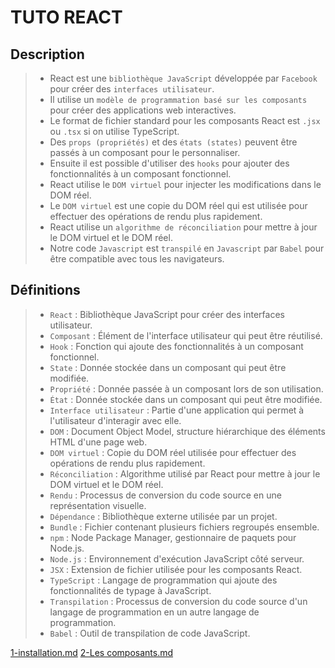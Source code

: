 # TUTO REACT

## Description
> - React est une `bibliothèque JavaScript` développée par `Facebook` pour créer des `interfaces utilisateur`.
> - Il utilise un `modèle de programmation basé sur les composants` pour créer des applications web interactives.
> - Le format de fichier standard pour les composants React est `.jsx` ou `.tsx` si on utilise TypeScript.
> - Des `props (propriétés)` et des `états (states)` peuvent être passés à un composant pour le personnaliser.
> - Ensuite il est possible d'utiliser des `hooks` pour ajouter des fonctionnalités à un composant fonctionnel.
> - React utilise le `DOM virtuel` pour injecter les modifications dans le DOM réel.
> - Le `DOM virtuel` est une copie du DOM réel qui est utilisée pour effectuer des opérations de rendu plus rapidement.
> - React utilise un `algorithme de réconciliation` pour mettre à jour le DOM virtuel et le DOM réel.
> - Notre code `Javascript` est `transpilé` en `Javascript` par `Babel` pour être compatible avec tous les navigateurs.

## Définitions
> - `React` : Bibliothèque JavaScript pour créer des interfaces utilisateur.
> - `Composant` : Élément de l'interface utilisateur qui peut être réutilisé.
> - `Hook` : Fonction qui ajoute des fonctionnalités à un composant fonctionnel.
> - `State` : Donnée stockée dans un composant qui peut être modifiée.
> - `Propriété` : Donnée passée à un composant lors de son utilisation.
> - `État` : Donnée stockée dans un composant qui peut être modifiée.
> - `Interface utilisateur` : Partie d'une application qui permet à l'utilisateur d'interagir avec elle.
> - `DOM` : Document Object Model, structure hiérarchique des éléments HTML d'une page web.
> - `DOM virtuel` : Copie du DOM réel utilisée pour effectuer des opérations de rendu plus rapidement.
> - `Réconciliation` : Algorithme utilisé par React pour mettre à jour le DOM virtuel et le DOM réel.
> - `Rendu` : Processus de conversion du code source en une représentation visuelle.
> - `Dépendance` : Bibliothèque externe utilisée par un projet.
> - `Bundle` : Fichier contenant plusieurs fichiers regroupés ensemble.
> - `npm` : Node Package Manager, gestionnaire de paquets pour Node.js.
> - `Node.js` : Environnement d'exécution JavaScript côté serveur.
> - `JSX` : Extension de fichier utilisée pour les composants React.
> - `TypeScript` : Langage de programmation qui ajoute des fonctionnalités de typage à JavaScript.
> - `Transpilation` : Processus de conversion du code source d'un langage de programmation en un autre langage de programmation.
> - `Babel` : Outil de transpilation de code JavaScript.

[1-installation.md](documentation%2F1-installation.md)
[2-Les composants.md](documentation%2F2-Les%20composants.md)